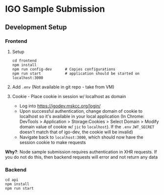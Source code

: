 # IGO Sample Submission 

## Development Setup
### Frontend

1) Setup
    ```
    cd frontend
    npm install
    npm run config-dev      # Copies configurations 
    npm run start           # application should be started on localhost:3000
    ```

2) Add `.env` (Not available in git repo - take from VM)  

3) Cookie - Place cookie in session w/ localhost as domain
    - Log into https://igodev.mskcc.org/login/
    - Upon successful authentication, change domain of cookie to localhost so it's available in your local application (In Chrome: DevTools > Application > Storage:Cookies > Select Domain > Modify domain value of cookie w/ `jic` to `localhost`). If the `.env` `JWT_SECRET` doesn't match that of igo-dev, the cookie will be invalid)
    - Navigate back to `localhost:3000`, which should now have the session cookie to make requests

**Why?**: Node sample submission requires authentication in XHR requests. If you do not do this, then backend requests will error and not return any data

### Backend
```
cd api
npm install
npm run start
```
